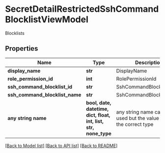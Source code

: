 # SecretDetailRestrictedSshCommandBlocklistViewModel

Blocklists

## Properties
Name | Type | Description | Notes
------------ | ------------- | ------------- | -------------
**display_name** | **str** | DisplayName | [optional] 
**role_permission_id** | **int** | RolePermissionId | [optional] 
**ssh_command_blocklist_id** | **str** | SshCommandBlocklistId | [optional] 
**ssh_command_blocklist_name** | **str** | SshCommandBlocklistName | [optional] 
**any string name** | **bool, date, datetime, dict, float, int, list, str, none_type** | any string name can be used but the value must be the correct type | [optional]

[[Back to Model list]](../README.md#documentation-for-models) [[Back to API list]](../README.md#documentation-for-api-endpoints) [[Back to README]](../README.md)


